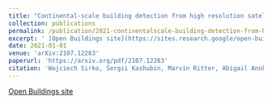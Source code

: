 ```yaml
---
title: "Continental-scale building detection from high resolution satellite imagery"
collection: publications
permalink: /publication/2021-continentalscale-building-detection-from-high
excerpt: ' [Open Buildings site](https://sites.research.google/open-buildings/)'
date: 2021-01-01
venue: 'arXiv:2107.12283'
paperurl: 'https://arxiv.org/pdf/2107.12283'
citation: 'Wojciech Sirko, Sergii Kashubin, Marvin Ritter, Abigail Annkah, Yasser Salah Eddine Bouchareb, Yann Dauphin, Daniel Keysers, Maxim Neumann, Moustapha Cisse, John Quinn'
---
```

 [Open Buildings site](https://sites.research.google/open-buildings/)